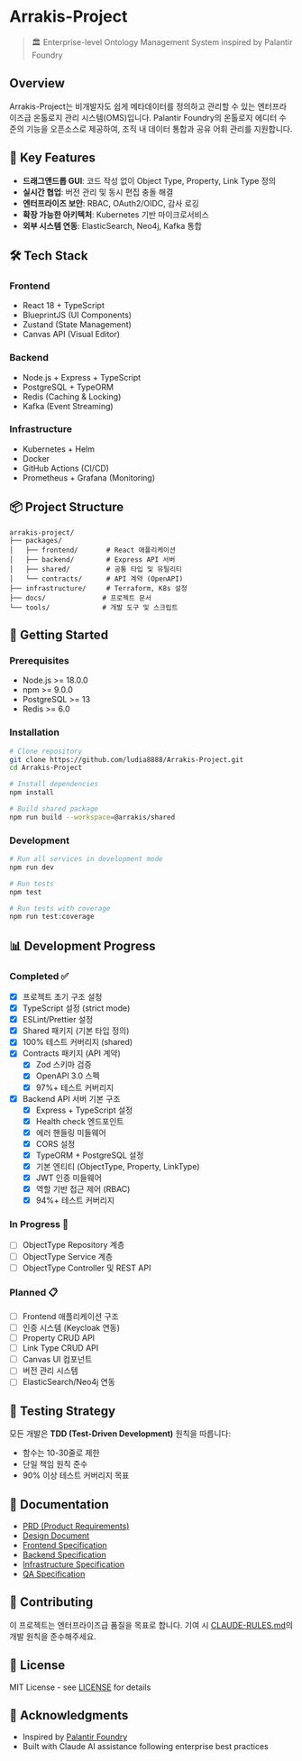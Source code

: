 # Arrakis-Project

> 🏛️ Enterprise-level Ontology Management System inspired by Palantir Foundry

## Overview

Arrakis-Project는 비개발자도 쉽게 메타데이터를 정의하고 관리할 수 있는 엔터프라이즈급 온톨로지 관리 시스템(OMS)입니다. Palantir Foundry의 온톨로지 에디터 수준의 기능을 오픈소스로 제공하여, 조직 내 데이터 통합과 공유 어휘 관리를 지원합니다.

## 🎯 Key Features

- **드래그앤드롭 GUI**: 코드 작성 없이 Object Type, Property, Link Type 정의
- **실시간 협업**: 버전 관리 및 동시 편집 충돌 해결
- **엔터프라이즈 보안**: RBAC, OAuth2/OIDC, 감사 로깅
- **확장 가능한 아키텍처**: Kubernetes 기반 마이크로서비스
- **외부 시스템 연동**: ElasticSearch, Neo4j, Kafka 통합

## 🛠️ Tech Stack

### Frontend

- React 18 + TypeScript
- BlueprintJS (UI Components)
- Zustand (State Management)
- Canvas API (Visual Editor)

### Backend

- Node.js + Express + TypeScript
- PostgreSQL + TypeORM
- Redis (Caching & Locking)
- Kafka (Event Streaming)

### Infrastructure

- Kubernetes + Helm
- Docker
- GitHub Actions (CI/CD)
- Prometheus + Grafana (Monitoring)

## 📦 Project Structure

```
arrakis-project/
├── packages/
│   ├── frontend/       # React 애플리케이션
│   ├── backend/        # Express API 서버
│   ├── shared/         # 공통 타입 및 유틸리티
│   └── contracts/      # API 계약 (OpenAPI)
├── infrastructure/     # Terraform, K8s 설정
├── docs/              # 프로젝트 문서
└── tools/             # 개발 도구 및 스크립트
```

## 🚀 Getting Started

### Prerequisites

- Node.js >= 18.0.0
- npm >= 9.0.0
- PostgreSQL >= 13
- Redis >= 6.0

### Installation

```bash
# Clone repository
git clone https://github.com/ludia8888/Arrakis-Project.git
cd Arrakis-Project

# Install dependencies
npm install

# Build shared package
npm run build --workspace=@arrakis/shared
```

### Development

```bash
# Run all services in development mode
npm run dev

# Run tests
npm test

# Run tests with coverage
npm run test:coverage
```

## 📊 Development Progress

### Completed ✅

- [x] 프로젝트 초기 구조 설정
- [x] TypeScript 설정 (strict mode)
- [x] ESLint/Prettier 설정
- [x] Shared 패키지 (기본 타입 정의)
- [x] 100% 테스트 커버리지 (shared)
- [x] Contracts 패키지 (API 계약)
  - [x] Zod 스키마 검증
  - [x] OpenAPI 3.0 스펙
  - [x] 97%+ 테스트 커버리지
- [x] Backend API 서버 기본 구조
  - [x] Express + TypeScript 설정
  - [x] Health check 엔드포인트
  - [x] 에러 핸들링 미들웨어
  - [x] CORS 설정
  - [x] TypeORM + PostgreSQL 설정
  - [x] 기본 엔티티 (ObjectType, Property, LinkType)
  - [x] JWT 인증 미들웨어
  - [x] 역할 기반 접근 제어 (RBAC)
  - [x] 94%+ 테스트 커버리지

### In Progress 🔄

- [ ] ObjectType Repository 계층
- [ ] ObjectType Service 계층
- [ ] ObjectType Controller 및 REST API

### Planned 📋

- [ ] Frontend 애플리케이션 구조
- [ ] 인증 시스템 (Keycloak 연동)
- [ ] Property CRUD API
- [ ] Link Type CRUD API
- [ ] Canvas UI 컴포넌트
- [ ] 버전 관리 시스템
- [ ] ElasticSearch/Neo4j 연동

## 🧪 Testing Strategy

모든 개발은 **TDD (Test-Driven Development)** 원칙을 따릅니다:

- 함수는 10-30줄로 제한
- 단일 책임 원칙 준수
- 90% 이상 테스트 커버리지 목표

## 📄 Documentation

- [PRD (Product Requirements)](./PRD.md)
- [Design Document](./DesignDoc.md)
- [Frontend Specification](./FrontendSpec.md)
- [Backend Specification](./BackendSpec.md)
- [Infrastructure Specification](./InfraSpec.md)
- [QA Specification](./QASpec.md)

## 🤝 Contributing

이 프로젝트는 엔터프라이즈급 품질을 목표로 합니다. 기여 시 [CLAUDE-RULES.md](./CLAUDE-RULES.md)의 개발 원칙을 준수해주세요.

## 📝 License

MIT License - see [LICENSE](./LICENSE) for details

## 🙏 Acknowledgments

- Inspired by [Palantir Foundry](https://www.palantir.com/platforms/foundry/)
- Built with Claude AI assistance following enterprise best practices
